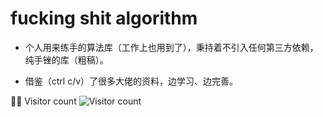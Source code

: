 # fucking shit algorithm

- 个人用来练手的算法库（工作上也用到了），秉持着不引入任何第三方依赖，纯手锉的库（粗稿）。

- 借鉴（ctrl c/v）了很多大佬的资料，边学习、边完善。



👨‍💻 Visitor count
![Visitor count](https://profile-counter.glitch.me/FSAlgo/count.svg)
